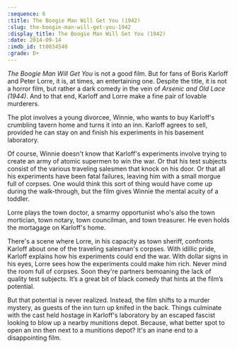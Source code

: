 ```yaml
---
:sequence: 6
:title: The Boogie Man Will Get You (1942)
:slug: the-boogie-man-will-get-you-1942
:display_title: The Boogie Man Will Get You (1942)
:date: 2014-09-14
:imdb_id: tt0034540
:grade: D+
---
```

_The Boogie Man Will Get You_ is not a good film. But for fans of Boris Karloff and Peter Lorre, it is, at times, an entertaining one. Despite the title, it is not a horror film, but rather a dark comedy in the vein of _Arsenic and Old Lace (1944)_. And to that end, Karloff and Lorre make a fine pair of lovable murderers.

The plot involves a young divorcee, Winnie, who wants to buy Karloff's crumbling tavern home and turns it into an inn. Karloff agrees to sell, provided he can stay on and finish his experiments in his basement laboratory.

Of course, Winnie doesn't know that Karloff's experiments involve trying to create an army of atomic supermen to win the war. Or that his test subjects consist of the various traveling salesmen that knock on his door. Or that all his experiments have been fatal failures, leaving him with a small morgue full of corpses. One would think this sort of thing would have come up during the walk-through, but the film gives Winnie the mental acuity of a toddler.

Lorre plays the town doctor, a smarmy opportunist who's also the town mortician, town notary, town councilman, and town treasurer. He even holds the mortagage on Karloff's home. 

There's a scene where Lorre, in his capacity as town sheriff, confronts Karloff about one of the traveling salesman's corpses. With idillic pride, Karloff explains how his experiments could end the war. With dollar signs in his eyes, Lorre sees how the experiments could make him rich. Never mind the room full of corpses. Soon they're partners bemoaning the lack of quality test subjects. It’s a great bit of black comedy that hints at the film’s potential.

But that potential is never realized. Instead, the film shifts to a murder mystery, as guests of the inn turn up knifed in the back. Things culminate with the cast held hostage in Karloff's laboratory by an escaped fascist looking to blow up a nearby munitions depot. Because, what better spot to open an inn then next to a munitions depot? It's an inane end to a disappointing film.
